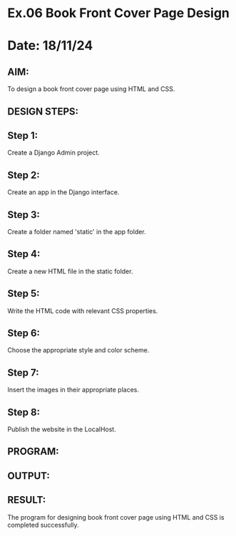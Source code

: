 # Ex.06 Book Front Cover Page Design
# Date: 18/11/24
## AIM:
To design a book front cover page using HTML and CSS.

## DESIGN STEPS:
## Step 1:
Create a Django Admin project.

## Step 2:
Create an app in the Django interface.

## Step 3:
Create a folder named 'static' in the app folder.

## Step 4:
Create a new HTML file in the static folder.

## Step 5:
Write the HTML code with relevant CSS properties.

## Step 6:
Choose the appropriate style and color scheme.

## Step 7:
Insert the images in their appropriate places.

## Step 8:
Publish the website in the LocalHost.

## PROGRAM:


## OUTPUT:



## RESULT:
The program for designing book front cover page using HTML and CSS is completed successfully.
